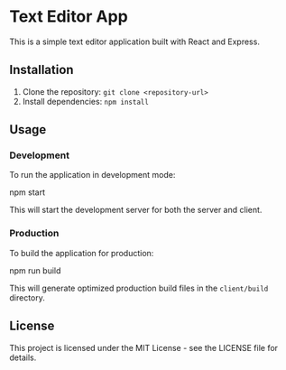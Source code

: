 # Text Editor App

This is a simple text editor application built with React and Express.

## Installation

1. Clone the repository: `git clone <repository-url>`
2. Install dependencies: `npm install`

## Usage

### Development

To run the application in development mode:

npm start


This will start the development server for both the server and client.

### Production

To build the application for production:

npm run build


This will generate optimized production build files in the `client/build` directory.

## License

This project is licensed under the MIT License - see the LICENSE file for details.
